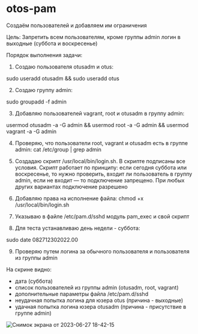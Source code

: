 # otos-pam

Создаём пользователей и добавляем им ограничения

Цель:
Запретить всем пользователям, кроме группы admin логин в выходные (суббота и воскресенье)

Порядок выполнения задачи:
1. Создаю пользователя otusadm и otus:

sudo useradd otusadm && sudo useradd otus

2. Создаю группу admin:

sudo groupadd -f admin

3. Добавляю пользователей vagrant, root и otusadm в группу admin:

usermod otusadm -a -G admin && usermod root -a -G admin && usermod vagrant -a -G admin

4. Проверяю, что пользователи root, vagrant и otusadm есть в группе admin:
cat /etc/group | grep admin

5. Создадаю скрипт /usr/local/bin/login.sh. В скрипте подписаны все условия. Скрипт работает по принципу: если сегодня суббота или воскресенье, то нужно проверить, входит ли пользователь в группу admin, если не входит — то подключение запрещено. При любых других вариантах подключение разрешено

6. Добавляю права на исполнение файла: chmod +x /usr/local/bin/login.sh

7. Указываю в файле /etc/pam.d/sshd модуль pam_exec и свой скрипт

8. Для теста устанавливаю день недели - суббота:

sudo date 082712302022.00

9. Проверяю путем логина за обычного пользователя и пользователя из группы admin

На скрине видно:
- дата (суббота)
- список пользователей из группы admin (otusadm, root, vagrant)
- дополнительные параметры файла /etc/pam.d/sshd
- неудачная попытка логина для юзера otus (причина - выходные)
- удачная попытка логина юзера otusadm (причина - присутствие в группе admin)

  
![Снимок экрана от 2023-06-27 18-42-15](https://github.com/aastlt/otos-pam/assets/103682236/d4793f6b-14ce-4812-8706-b261b0ea6edd)
